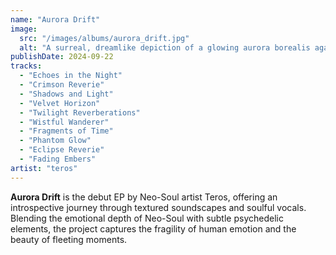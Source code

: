 ```yaml
---
name: "Aurora Drift"
image:
  src: "/images/albums/aurora_drift.jpg"
  alt: "A surreal, dreamlike depiction of a glowing aurora borealis against a dark, starry sky with hints of abstract textures"
publishDate: 2024-09-22
tracks:
  - "Echoes in the Night"
  - "Crimson Reverie"
  - "Shadows and Light"
  - "Velvet Horizon"
  - "Twilight Reverberations"
  - "Wistful Wanderer"
  - "Fragments of Time"
  - "Phantom Glow"
  - "Eclipse Reverie"
  - "Fading Embers"
artist: "teros"
---
```


**Aurora Drift** is the debut EP by Neo-Soul artist Teros, offering an introspective journey through textured soundscapes and soulful vocals. Blending the emotional depth of Neo-Soul with subtle psychedelic elements, the project captures the fragility of human emotion and the beauty of fleeting moments.

